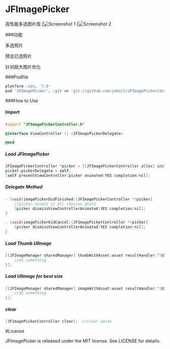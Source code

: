 # JFImagePicker
高性能多选图片库
[![Screenshot 1](https://raw.githubusercontent.com/johnil/JFImagePickerController/master/assets/screenshot1.png")
[![Screenshot 2](https://raw.githubusercontent.com/johnil/JFImagePickerController/master/assets/screenshot2.png")

###功能

多选照片

预览已选照片

针对超大图片优化

###Podfile

```ruby
platform :ios, '7.0'
pod 'JFImagePicker', :git => 'git://github.com/johnil/JFImagePickerController'
```

###How to Use

##### Import
```objective-c
#import "JFImagePickerController.h"

@interface ViewController () <JFImagePickerDelegate>

@end

```

##### Load JFImagePicker
```objective-c
JFImagePickerController *picker = [[JFImagePickerController alloc] initWithPreviewIndex:temp.tag];
picker.pickerDelegate = self;
[self presentViewController:picker animated:YES completion:nil];
```

##### Delegate Method
```objective-c
- (void)imagePickerDidFinished:(JFImagePickerController *)picker{ 
	//picker.assets is all choices photo
  	[picker dismissViewControllerAnimated:YES completion:nil];
}

- (void)imagePickerDidCancel:(JFImagePickerController *)picker{
    [picker dismissViewControllerAnimated:YES completion:nil];
}
```

##### Load Thumb UIImage
```objective-c
[[JFImageManager sharedManager] thumbWithAsset:asset resultHandler:^(UIImage *result) {
    //do something
}];
```

##### Load UIImage for best size
```objective-c
[[JFImageManager sharedManager] imageWithAsset:asset resultHandler:^(UIImage *result) {
    //do something
}];
```

##### clear
```objective-c
[JFImagePickerController clear];  //clear datas
```

#License

JFImagePicker is released under the MIT license. See LICENSE for details.
